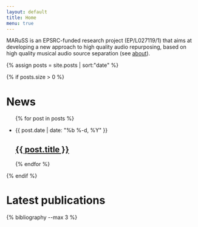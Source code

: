 ```yaml
---
layout: default
title: Home
menu: true
---
```


MARuSS is an EPSRC-funded research project (EP/L027119/1) that aims at
developing a new approach to high quality audio repurposing, based on high
quality musical audio source separation (see <a href="about">about</a>).

{% assign posts = site.posts | sort:"date"  %}

{% if posts.size > 0 %}
# News
<ul class="post-list">

{% for post in posts %}
<li>
<span class="post-meta">{{ post.date | date: "%b %-d, %Y" }}</span>
<h2>
<a class="post-link" href="{{ page.url | prepend: site.baseurl }}">{{ post.title }}</a>
</h2>
</li>
{% endfor %}
</ul>
{% endif %}

# Latest publications

{% bibliography --max 3 %}
